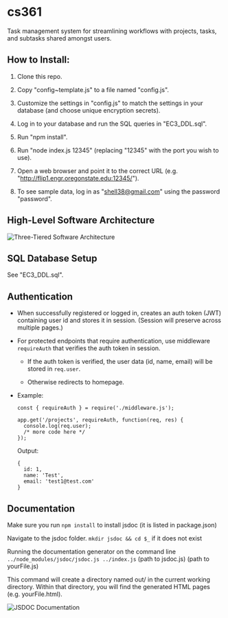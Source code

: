 # cs361

Task management system for streamlining workflows with projects, tasks, and subtasks shared amongst users.

## How to Install:

1. Clone this repo.

2. Copy "config~template.js" to a file named "config.js".

3. Customize the settings in "config.js" to match the settings in your database (and choose unique encryption secrets).

4. Log in to your database and run the SQL queries in "EC3_DDL.sql".

5. Run "npm install".

6. Run "node index.js 12345" (replacing "12345" with the port you wish to use).

7. Open a web browser and point it to the correct URL (e.g. "http://flip1.engr.oregonstate.edu:12345/").

8. To see sample data, log in as "shell38@gmail.com" using the password "password".

## High-Level Software Architecture

![Three-Tiered Software Architecture](https://github.com/sarahforest/cs361/blob/master/architecture.png)

## SQL Database Setup

See "EC3_DDL.sql".

## Authentication

- When successfully registered or logged in, creates an auth token (JWT) containing user id and stores it in session. (Session will preserve across multiple pages.)

- For protected endpoints that require authentication, use middleware ```requireAuth``` that verifies the auth token in session.

  - If the auth token is verified, the user data (id, name, email) will be stored in ```req.user```.

  - Otherwise redirects to homepage.

- Example:

  ```
  const { requireAuth } = require('./middleware.js');

  app.get('/projects', requireAuth, function(req, res) {
    console.log(req.user);
    /* more code here */
  });
  ```

  Output:
  ```
  {
    id: 1,
    name: 'Test',
    email: 'test1@test.com'
  }
  ```
## Documentation

Make sure you run ```npm install``` to install jsdoc (it is listed in package.json)

Navigate to the jsdoc folder. ```mkdir jsdoc && cd $_``` if it does not exist

Running the documentation generator on the command line
```../node_modules/jsdoc/jsdoc.js ../index.js``` (path to jsdoc.js) (path to yourFile.js)

This command will create a directory named out/ in the current working directory. Within that directory, you will find the generated HTML pages (e.g. yourFile.html).

![JSDOC Documentation](https://jsdoc.app/)